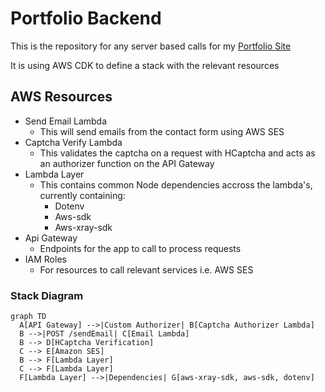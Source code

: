 # Portfolio Backend

This is the repository for any server based calls for my [Portfolio Site](https://darker.software)

It is using AWS CDK to define a stack with the relevant resources

## AWS Resources

- Send Email Lambda 
  - This will send emails from the contact form using AWS SES
- Captcha Verify Lambda
  - This validates the captcha on a request with HCaptcha and acts as an authorizer function on the API Gateway
- Lambda Layer
  - This contains common Node dependencies accross the lambda's, currently containing:
    - Dotenv
    - Aws-sdk
    - Aws-xray-sdk
- Api Gateway
  - Endpoints for the app to call to process requests
- IAM Roles
  - For resources to call relevant services i.e. AWS SES

### Stack Diagram

```mermaid
graph TD
  A[API Gateway] -->|Custom Authorizer| B[Captcha Authorizer Lambda]
  B -->|POST /sendEmail| C[Email Lambda]
  B --> D[HCaptcha Verification]
  C --> E[Amazon SES]
  B --> F[Lambda Layer]
  C --> F[Lambda Layer]
  F[Lambda Layer] -->|Dependencies| G[aws-xray-sdk, aws-sdk, dotenv]
```
